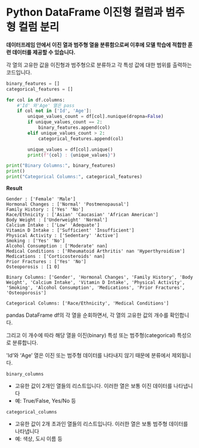 # Python DataFrame 이진형 컬럼과 범주형 컬럼 분리

**데이터프레임 안에서 이진 열과 범주형 열을 분류함으로써 이후에 모델 학습에 적합한 훈련 데이터를 제공할 수 있습니다.**


각 열의 고유한 값을 이진형과 범주형으로 분류하고 각 특성 값에 대한 범위를 출력하는 코드입니다.
```python
binary_features = []
categorical_features = []

for col in df.columns:
    #'Id' 와'Age' 열은 pass
    if col not in ['Id', 'Age']:
        unique_values_count = df[col].nunique(dropna=False)
        if unique_values_count == 2:
            binary_features.append(col)
        elif unique_values_count > 2:
            categorical_features.append(col)

        unique_values = df[col].unique()
        print(f"{col} : {unique_values}")

print("Binary Columns:", binary_features)
print()
print("Categorical Columns:", categorical_features)
```

**Result**
```
Gender : ['Female' 'Male']
Hormonal Changes : ['Normal' 'Postmenopausal']
Family History : ['Yes' 'No']
Race/Ethnicity : ['Asian' 'Caucasian' 'African American']
Body Weight : ['Underweight' 'Normal']
Calcium Intake : ['Low' 'Adequate']
Vitamin D Intake : ['Sufficient' 'Insufficient']
Physical Activity : ['Sedentary' 'Active']
Smoking : ['Yes' 'No']
Alcohol Consumption : ['Moderate' nan]
Medical Conditions : ['Rheumatoid Arthritis' nan 'Hyperthyroidism']
Medications : ['Corticosteroids' nan]
Prior Fractures : ['Yes' 'No']
Osteoporosis : [1 0]

Binary Columns: ['Gender', 'Hormonal Changes', 'Family History', 'Body Weight', 'Calcium Intake', 'Vitamin D Intake', 'Physical Activity', 'Smoking', 'Alcohol Consumption', 'Medications', 'Prior Fractures', 'Osteoporosis']

Categorical Columns: ['Race/Ethnicity', 'Medical Conditions']
```

pandas DataFrame df의 각 열을 순회하면서, 
각 열의 고유한 값의 개수를 확인합니다. 

그리고 이 개수에 따라 해당 열을 이진(binary) 특성 또는 범주형(categorical) 특성으로 분류합니다.

 'Id’와 ‘Age’ 열은 이진 또는 범주형 데이터를 나타내지 않기 때문에 분류에서 제외됩니다. 

`binary_columns`
-  고유한 값이 2개인 열들의 리스트입니다. 이러한 열은 보통 이진 데이터를 나타냅니다 
- 예: True/False, Yes/No 등

`categorical_columns`
-  고유한 값이 2개 초과인 열들의 리스트입니다. 이러한 열은 보통 범주형 데이터를 나타냅니다 
- 예: 색상, 도시 이름 등


